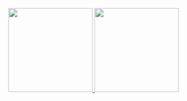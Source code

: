 <a href="https://github.com/xsc">
  <img height="170px" src="https://github-readme-stats.vercel.app/api?username=xsc&count_private=true&show_icons=true" />
</a>
<a href="https://github.com/xsc">
  <img height="170px" src="https://github-readme-stats.vercel.app/api/top-langs/?username=xsc&layout=compact&show_icons=true" />
</a>
